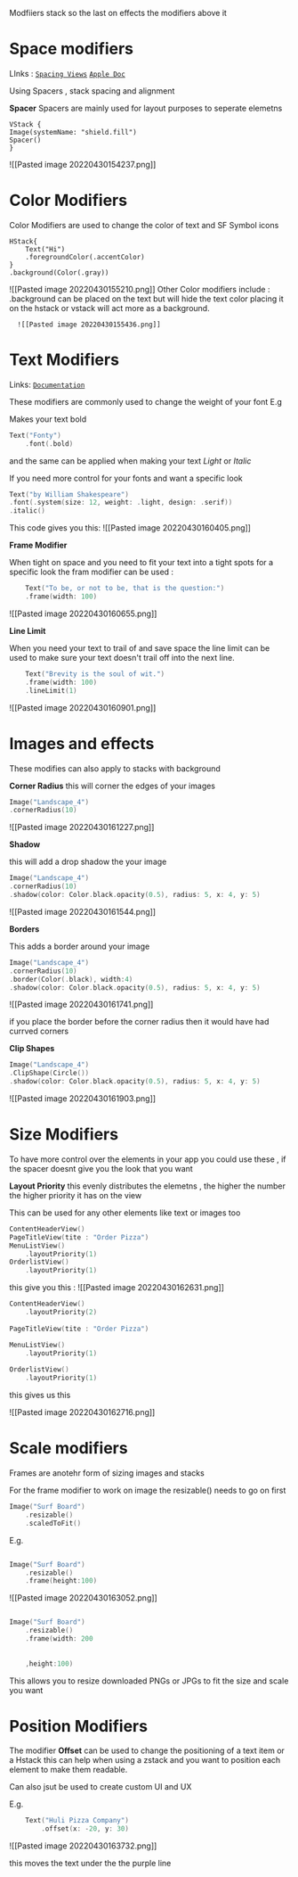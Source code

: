 Modfiiers stack so the last on effects the modifiers above it 
# Space modifiers 
LInks :
[`Spacing Views`](https://betterprogramming.pub/how-to-evenly-space-views-in-swiftui-260965280368)
[`Apple Doc`](https://developer.apple.com/documentation/swiftui/spacer)

Using Spacers , stack spacing  and alignment 

**Spacer**
Spacers are mainly used for layout purposes to seperate elemetns 
```                                                               SwiftUI
VStack {  
Image(systemName: "shield.fill")  
Spacer()  
}

```
![[Pasted image 20220430154237.png]]

# Color Modifiers
Color Modifiers are used to change the color of text and SF Symbol icons 
``` SwiftUI
HStack{
	Text("Hi")
	.foregroundColor(.accentColor)
}
.background(Color(.gray))
```
![[Pasted image 20220430155210.png]]
 Other Color modifiers include :
	 .background 
	 can be placed on the text but will hide the text color placing it on the hstack or vstack will act more as a background.

	  ![[Pasted image 20220430155436.png]]
	 


# Text Modifiers
Links: [`Documentation`](https://developer.apple.com/documentation/swiftui/text)

These modifiers are commonly used to change the weight of your font 
E.g

Makes your text bold
``` Swift
Text("Fonty")
	.font(.bold)
```

and the same can be applied when making your text *Light* or *Italic*

If you need more control for your fonts and want a specific look 
``` Swift
Text("by William Shakespeare")
.font(.system(size: 12, weight: .light, design: .serif))
.italic()
```
This code gives you this:
![[Pasted image 20220430160405.png]]

**Frame Modifier**

When tight on space and you need to fit your text into a tight spots for a specific look 
the fram modifier can be used :

``` Swift
	Text("To be, or not to be, that is the question:") 
	.frame(width: 100)
```
![[Pasted image 20220430160655.png]]


**Line Limit**

When you need your text to trail of and save space the line limit can be used to make sure your text doesn't trail off into the next line. 

``` Swift
	Text("Brevity is the soul of wit.") 
	.frame(width: 100) 
	.lineLimit(1)
```
![[Pasted image 20220430160901.png]]

# Images and effects 
These modifies can also apply to stacks with background 

**Corner Radius**
this will corner the edges of your images 

``` Swift
Image("Landscape_4")
.cornerRadius(10)
```
![[Pasted image 20220430161227.png]]


**Shadow**

this will add a drop shadow the your image 
``` Swift
Image("Landscape_4")
.cornerRadius(10)
.shadow(color: Color.black.opacity(0.5), radius: 5, x: 4, y: 5)
```
![[Pasted image 20220430161544.png]]

**Borders**

This adds a border around your image 
``` Swift
Image("Landscape_4")
.cornerRadius(10)
.border(Color(.black), width:4)
.shadow(color: Color.black.opacity(0.5), radius: 5, x: 4, y: 5)
```

![[Pasted image 20220430161741.png]]

if you place the border before the corner radius then it would have had currved corners 

**Clip Shapes**

``` Swift
Image("Landscape_4")
.ClipShape(Circle())
.shadow(color: Color.black.opacity(0.5), radius: 5, x: 4, y: 5)
```

![[Pasted image 20220430161903.png]]


# Size Modifiers 
To have more control over the elements in  your app you could use these , if the spacer doesnt give you the look that you want 

**Layout Priority**
this evenly distributes the elemetns , the higher the number the higher priority it has on the view

This can be used for any other elements like text or images too

``` Swift 
ContentHeaderView()
PageTitleView(tite : "Order Pizza")
MenuListView()
	.layoutPriority(1)
OrderlistView()
	.layoutPriority(1)
```
this give you this :
![[Pasted image 20220430162631.png]]

``` Swift 
ContentHeaderView()
	.layoutPriority(2)
	
PageTitleView(tite : "Order Pizza")

MenuListView()
	.layoutPriority(1)
	
OrderlistView()
	.layoutPriority(1)
```
this gives us this


![[Pasted image 20220430162716.png]]

# Scale modifiers 
Frames are anotehr form of sizing images and stacks 

For the frame modifier to work on image the resizable() needs to go on first 

``` Swift 
Image("Surf Board")
	.resizable()
	.scaledToFit()
```

E.g.

``` Swift 

Image("Surf Board")
	.resizable()
	.frame(height:100)
```
![[Pasted image 20220430163052.png]]

``` Swift 

Image("Surf Board")
	.resizable()
	.frame(width: 200
	
	
	,height:100)
```

This allows you to resize downloaded PNGs or JPGs to fit the size  and scale you want

# Position Modifiers 
The modifier **Offset**
can be used to change the positioning of a text item or a Hstack this can help when using a zstack and you want to position each element to make them readable.

Can also jsut be used to create custom UI and UX 

E.g.

``` Swift 
	Text("Huli Pizza Company")
		.offset(x: -20, y: 30)
```
![[Pasted image 20220430163732.png]]

this moves the text under the the purple line

